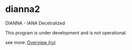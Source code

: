 dianna2
=======

DIANNA - IANA Decetralized

This program is under development and is not operational.

see more: [Overview (ru)](https://github.com/denizzzka/dianna2/wiki/Overview-(ru))
